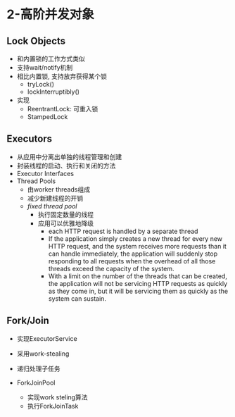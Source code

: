 # 2-高阶并发对象

## Lock Objects

- 和内置锁的工作方式类似
- 支持wait/notify机制
- 相比内置锁, 支持放弃获得某个锁
  - tryLock()
  - lockInterruptibly()
- 实现
  - ReentrantLock: 可重入锁
  - StampedLock

## Executors

- 从应用中分离出单独的线程管理和创建
- 封装线程的启动、执行和关闭的方法
- Executor Interfaces
- Thread Pools
  - 由worker threads组成
  - 减少新建线程的开销
  - *fixed thread pool*
    - 执行固定数量的线程
    - 应用可以优雅地降级
      - each HTTP request is handled by a separate thread
      - If the application simply creates a new thread for every new HTTP request, and the system receives more requests than it can handle immediately, the application will suddenly stop responding to all requests when the overhead of all those threads exceed the capacity of the system.
      - With a limit on the number of the threads that can be created, the application will not be servicing HTTP requests as quickly as they come in, but it will be servicing them as quickly as the system can sustain.	

## Fork/Join

- 实现ExecutorService

- 采用work-stealing
- 递归处理子任务
- ForkJoinPool
  - 实现work steling算法
  - 执行ForkJoinTask